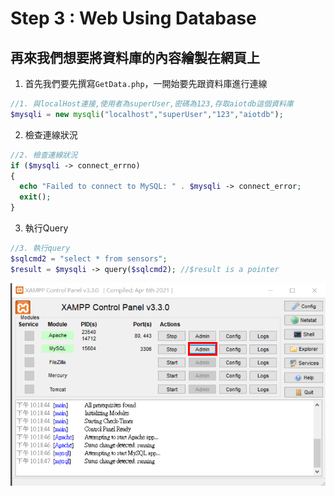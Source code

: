 # Step 3 : Web Using Database
## 再來我們想要將資料庫的內容繪製在網頁上

1. 首先我們要先撰寫```GetData.php```，一開始要先跟資料庫進行連線
```php
//1. 與localHost連接,使用者為superUser,密碼為123,存取aiotdb這個資料庫
$mysqli = new mysqli("localhost","superUser","123","aiotdb"); 
```
2. 檢查連線狀況
```php
//2. 檢查連線狀況
if ($mysqli -> connect_errno) 
{
  echo "Failed to connect to MySQL: " . $mysqli -> connect_error;
  exit();
}
```
3. 執行Query
```php
//3. 執行query
$sqlcmd2 = "select * from sensors";
$result = $mysqli -> query($sqlcmd2); //$result is a pointer
```



<img src="https://raw.githubusercontent.com/michael54856/AIOT_hw5/Step2-Import-Database/Image/step2_1.png">













